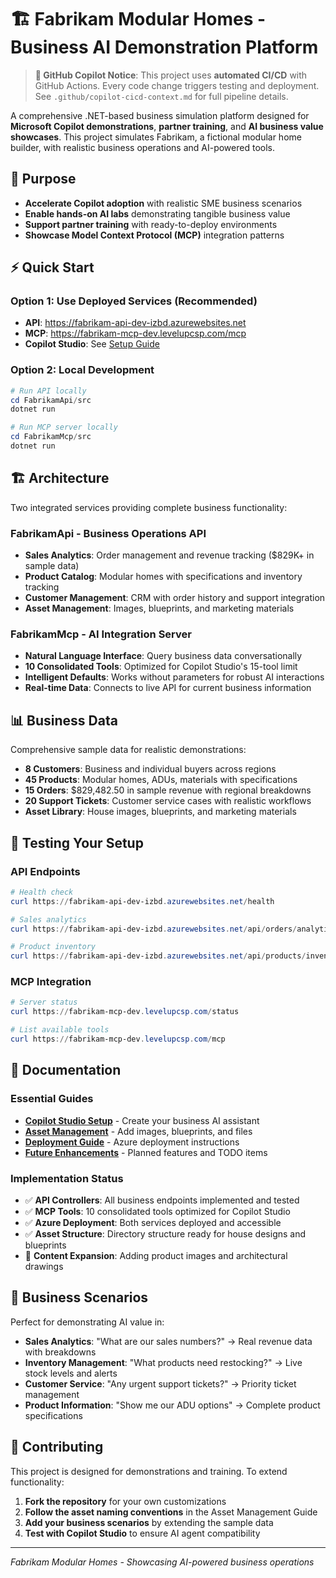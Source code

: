 # 🏗️ Fabrikam Modular Homes - Business AI Demonstration Platform

> **🤖 GitHub Copilot Notice**: This project uses **automated CI/CD** with GitHub Actions. Every code change triggers testing and deployment. See `.github/copilot-cicd-context.md` for full pipeline details.

A comprehensive .NET-based business simulation platform designed for **Microsoft Copilot demonstrations**, **partner training**, and **AI business value showcases**. This project simulates Fabrikam, a fictional modular home builder, with realistic business operations and AI-powered tools.

## 🎯 Purpose

- **Accelerate Copilot adoption** with realistic SME business scenarios
- **Enable hands-on AI labs** demonstrating tangible business value  
- **Support partner training** with ready-to-deploy environments
- **Showcase Model Context Protocol (MCP)** integration patterns

## ⚡ Quick Start

### **Option 1: Use Deployed Services** (Recommended)
- **API**: https://fabrikam-api-dev-izbd.azurewebsites.net
- **MCP**: https://fabrikam-mcp-dev.levelupcsp.com/mcp
- **Copilot Studio**: See [Setup Guide](Copilot-Studio-Agent-Setup-Guide.md)

### **Option 2: Local Development**
```powershell
# Run API locally
cd FabrikamApi/src
dotnet run

# Run MCP server locally  
cd FabrikamMcp/src
dotnet run
```

## 🏗️ Architecture

Two integrated services providing complete business functionality:

### **FabrikamApi** - Business Operations API
- **Sales Analytics**: Order management and revenue tracking ($829K+ in sample data)
- **Product Catalog**: Modular homes with specifications and inventory tracking
- **Customer Management**: CRM with order history and support integration
- **Asset Management**: Images, blueprints, and marketing materials

### **FabrikamMcp** - AI Integration Server  
- **Natural Language Interface**: Query business data conversationally
- **10 Consolidated Tools**: Optimized for Copilot Studio's 15-tool limit
- **Intelligent Defaults**: Works without parameters for robust AI interactions
- **Real-time Data**: Connects to live API for current business information

## 📊 Business Data

Comprehensive sample data for realistic demonstrations:
- **8 Customers**: Business and individual buyers across regions
- **45 Products**: Modular homes, ADUs, materials with specifications  
- **15 Orders**: $829,482.50 in sample revenue with regional breakdowns
- **20 Support Tickets**: Customer service cases with realistic workflows
- **Asset Library**: House images, blueprints, and marketing materials

## 🧪 Testing Your Setup

### **API Endpoints**
```powershell
# Health check
curl https://fabrikam-api-dev-izbd.azurewebsites.net/health

# Sales analytics  
curl https://fabrikam-api-dev-izbd.azurewebsites.net/api/orders/analytics

# Product inventory
curl https://fabrikam-api-dev-izbd.azurewebsites.net/api/products/inventory
```

### **MCP Integration**
```powershell
# Server status
curl https://fabrikam-mcp-dev.levelupcsp.com/status

# List available tools
curl https://fabrikam-mcp-dev.levelupcsp.com/mcp
```

## 📖 Documentation

### **Essential Guides**
- [**Copilot Studio Setup**](Copilot-Studio-Agent-Setup-Guide.md) - Create your business AI assistant
- [**Asset Management**](FabrikamApi/ASSET-MANAGEMENT-GUIDE.md) - Add images, blueprints, and files
- [**Deployment Guide**](DEPLOYMENT-GUIDE.md) - Azure deployment instructions
- [**Future Enhancements**](TODO-FUTURE-ENHANCEMENTS.md) - Planned features and TODO items

### **Implementation Status**
- ✅ **API Controllers**: All business endpoints implemented and tested
- ✅ **MCP Tools**: 10 consolidated tools optimized for Copilot Studio
- ✅ **Azure Deployment**: Both services deployed and accessible
- ✅ **Asset Structure**: Directory structure ready for house designs and blueprints
- 🔄 **Content Expansion**: Adding product images and architectural drawings

## 🎯 Business Scenarios

Perfect for demonstrating AI value in:
- **Sales Analytics**: "What are our sales numbers?" → Real revenue data with breakdowns
- **Inventory Management**: "What products need restocking?" → Live stock levels and alerts  
- **Customer Service**: "Any urgent support tickets?" → Priority ticket management
- **Product Information**: "Show me our ADU options" → Complete product specifications

## 🤝 Contributing

This project is designed for demonstrations and training. To extend functionality:

1. **Fork the repository** for your own customizations
2. **Follow the asset naming conventions** in the Asset Management Guide
3. **Add your business scenarios** by extending the sample data
4. **Test with Copilot Studio** to ensure AI agent compatibility

---
*Fabrikam Modular Homes - Showcasing AI-powered business operations*
